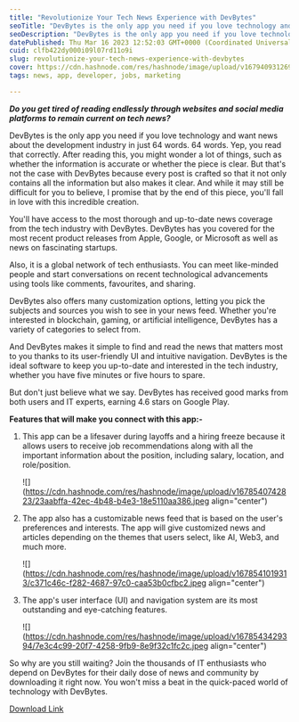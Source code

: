 ```yaml
---
title: "Revolutionize Your Tech News Experience with DevBytes"
seoTitle: "DevBytes is the only app you need if you love technology and want news"
seoDescription: "DevBytes is the only app you need if you love technology and want news about the development industry in just 64 words. 64 words. Yep, you read that correct"
datePublished: Thu Mar 16 2023 12:52:03 GMT+0000 (Coordinated Universal Time)
cuid: clfb422dy000i09l07rd11o9i
slug: revolutionize-your-tech-news-experience-with-devbytes
cover: https://cdn.hashnode.com/res/hashnode/image/upload/v1679409312699/36985438-0284-4bce-81e4-c406147b739f.png
tags: news, app, developer, jobs, marketing

---
```


***Do you get tired of reading endlessly through websites and social media platforms to remain current on tech news?***

DevBytes is the only app you need if you love technology and want news about the development industry in just 64 words. 64 words. Yep, you read that correctly. After reading this, you might wonder a lot of things, such as whether the information is accurate or whether the piece is clear. But that's not the case with DevBytes because every post is crafted so that it not only contains all the information but also makes it clear. And while it may still be difficult for you to believe, I promise that by the end of this piece, you'll fall in love with this incredible creation.

You'll have access to the most thorough and up-to-date news coverage from the tech industry with DevBytes. DevBytes has you covered for the most recent product releases from Apple, Google, or Microsoft as well as news on fascinating startups.

Also, it is a global network of tech enthusiasts. You can meet like-minded people and start conversations on recent technological advancements using tools like comments, favourites, and sharing.

DevBytes also offers many customization options, letting you pick the subjects and sources you wish to see in your news feed. Whether you're interested in blockchain, gaming, or artificial intelligence, DevBytes has a variety of categories to select from.

And DevBytes makes it simple to find and read the news that matters most to you thanks to its user-friendly UI and intuitive navigation. DevBytes is the ideal software to keep you up-to-date and interested in the tech industry, whether you have five minutes or five hours to spare.

But don't just believe what we say. DevBytes has received good marks from both users and IT experts, earning 4.6 stars on Google Play.

**Features that will make you connect with this app:-**

1. This app can be a lifesaver during layoffs and a hiring freeze because it allows users to receive job recommendations along with all the important information about the position, including salary, location, and role/position.
    
    ![](https://cdn.hashnode.com/res/hashnode/image/upload/v1678540742823/23aabffa-42ec-4b48-b4e3-18e5110aa386.jpeg align="center")
    
2. The app also has a customizable news feed that is based on the user's preferences and interests. The app will give customized news and articles depending on the themes that users select, like AI, Web3, and much more.
    
    ![](https://cdn.hashnode.com/res/hashnode/image/upload/v1678541019313/c371c46c-f282-4687-97c0-caa53b0cfbc2.jpeg align="center")
    
3. The app's user interface (UI) and navigation system are its most outstanding and eye-catching features.
    
    ![](https://cdn.hashnode.com/res/hashnode/image/upload/v1678543429394/7e3c4c99-20f7-4258-9fb9-8e9f32c1fc2c.jpeg align="center")
    

So why are you still waiting? Join the thousands of IT enthusiasts who depend on DevBytes for their daily dose of news and community by downloading it right now. You won't miss a beat in the quick-paced world of technology with DevBytes.

[Download Link](https://play.google.com/store/apps/details?id=com.candelalabs.devbytes&utm_source=website&pcampaignid=pcampaignidMKT-Other-global-all-co-prtnr-py-PartBadge-Mar2515-1&pli=1)